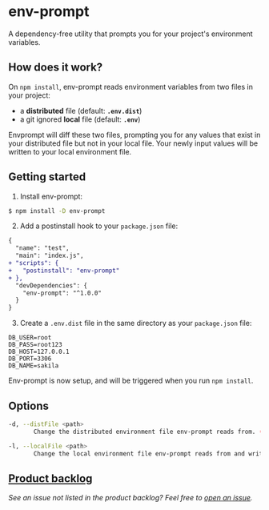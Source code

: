 # env-prompt
A dependency-free utility that prompts you for your project's environment variables.

## How does it work?
On `npm install`, env-prompt reads environment variables from two files in your project:
 - a **distributed** file (default: **`.env.dist`**)
 - a git ignored **local** file (default: **`.env`**)

Envprompt will diff these two files, prompting you for any values that exist in your distributed file but not in your
 local file.  Your newly input values will be written to your local environment file.

## Getting started
1) Install env-prompt:
```sh
$ npm install -D env-prompt
```

2) Add a postinstall hook to your `package.json` file:
```diff
{
  "name": "test",
  "main": "index.js",
+ "scripts": {
+   "postinstall": "env-prompt"
+ },
  "devDependencies": {
    "env-prompt": "^1.0.0"
  }
}
```

3) Create a `.env.dist` file in the same directory as your `package.json` file:
```
DB_USER=root
DB_PASS=root123
DB_HOST=127.0.0.1
DB_PORT=3306
DB_NAME=sakila
```

Env-prompt is now setup, and will be triggered when you run `npm install`.

## Options
```sh
-d, --distFile <path>         
       Change the distributed environment file env-prompt reads from. (default: .env.dist)

-l, --localFile <path>
       Change the local environment file env-prompt reads from and writes to. (default: .env)
```

## [Product backlog](https://github.com/env-prompt/env-prompt/issues?q=is%3Aissue+is%3Aopen+label%3Agroomed)
*See an issue not listed in the product backlog?  Feel free to
 [open an issue](https://github.com/env-prompt/env-prompt/issues/new).*
